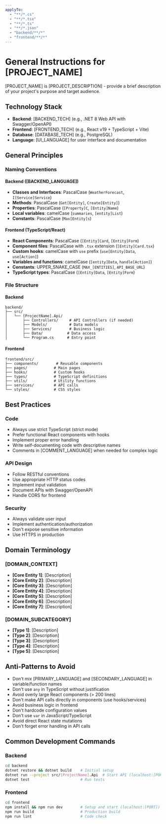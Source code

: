 ```yaml
---
applyTo:
  - "**/*.cs"
  - "**/*.tsx"
  - "**/*.ts"
  - "**/*.json"
  - "backend/**/*"
  - "frontend/**/*"
---
```


# General Instructions for [PROJECT_NAME]

[PROJECT_NAME] is [PROJECT_DESCRIPTION] - provide a brief description of your project's purpose and target audience.

## Technology Stack

- **Backend**: [BACKEND_TECH] (e.g., .NET 8 Web API with Swagger/OpenAPI)
- **Frontend**: [FRONTEND_TECH] (e.g., React v19 + TypeScript + Vite)
- **Database**: [DATABASE_TECH] (e.g., PostgreSQL)
- **Language**: [UI_LANGUAGE] for user interface and documentation

## General Principles

### Naming Conventions

#### Backend ([BACKEND_LANGUAGE])
- **Classes and Interfaces**: PascalCase (`WeatherForecast`, `I[Service]Service`)
- **Methods**: PascalCase (`Get[Entity]`, `Create[Entity]`)
- **Properties**: PascalCase (`[Property]C`, `[Entity]Name`)
- **Local variables**: camelCase (`summaries`, `[entity]List`)
- **Constants**: PascalCase (`Max[Entity]s`)

#### Frontend (TypeScript/React)
- **React Components**: PascalCase (`[Entity]Card`, `[Entity]Form`)
- **Component files**: PascalCase with `.tsx` extension (`[Entity]Card.tsx`)
- **Custom hooks**: camelCase with `use` prefix (`use[Entity]Data`, `use[Action]`)
- **Variables and functions**: camelCase (`[entity]Data`, `handle[Action]`)
- **Constants**: UPPER_SNAKE_CASE (`MAX_[ENTITIES]`, `API_BASE_URL`)
- **TypeScript types**: PascalCase (`[Entity]Data`, `[Entity]Form`)

### File Structure

#### Backend
```
backend/
├── src/
│   └── [ProjectName].Api/
│       ├── Controllers/     # API Controllers (if needed)
│       ├── Models/          # Data models
│       ├── Services/        # Business logic
│       ├── Data/           # Data access
│       └── Program.cs      # Entry point
```

#### Frontend
```
frontend/src/
├── components/        # Reusable components
├── pages/            # Main pages
├── hooks/            # Custom hooks
├── types/            # TypeScript definitions
├── utils/            # Utility functions
├── services/         # API calls
└── styles/           # CSS styles
```

## Best Practices

### Code
- Always use strict TypeScript (strict mode)
- Prefer functional React components with hooks
- Implement proper error handling
- Write self-documenting code with descriptive names
- Comments in [COMMENT_LANGUAGE] when needed for complex logic

### API Design
- Follow RESTful conventions
- Use appropriate HTTP status codes
- Implement input validation
- Document APIs with Swagger/OpenAPI
- Handle CORS for frontend

### Security
- Always validate user input
- Implement authentication/authorization
- Don't expose sensitive information
- Use HTTPS in production

## Domain Terminology

### [DOMAIN_CONTEXT]
- **[Core Entity 1]**: [Description]
- **[Core Entity 2]**: [Description]
- **[Core Entity 3]**: [Description]
- **[Core Entity 4]**: [Description]
- **[Core Entity 5]**: [Description]
- **[Core Entity 6]**: [Description]
- **[Core Entity 7]**: [Description]

### [DOMAIN_SUBCATEGORY]
- **[Type 1]**: [Description]
- **[Type 2]**: [Description]
- **[Type 3]**: [Description]
- **[Type 4]**: [Description]
- **[Type 5]**: [Description]

## Anti-Patterns to Avoid

- Don't mix [PRIMARY_LANGUAGE] and [SECONDARY_LANGUAGE] in variable/function names
- Don't use `any` in TypeScript without justification
- Avoid overly large React components (> 200 lines)
- Don't make API calls directly in components (use hooks/services)
- Avoid business logic in frontend
- Don't hardcode configuration values
- Don't use `var` in JavaScript/TypeScript
- Avoid direct React state mutations
- Don't forget error handling in API calls

## Common Development Commands

### Backend
```bash
cd backend
dotnet restore && dotnet build    # Initial setup
dotnet run --project src/[ProjectName].Api  # Start API (localhost:[PORT])
dotnet test                       # Run tests
```

### Frontend
```bash
cd frontend
npm install && npm run dev        # Setup and start (localhost:[PORT])
npm run build                     # Production build
npm run lint                      # Code check
```